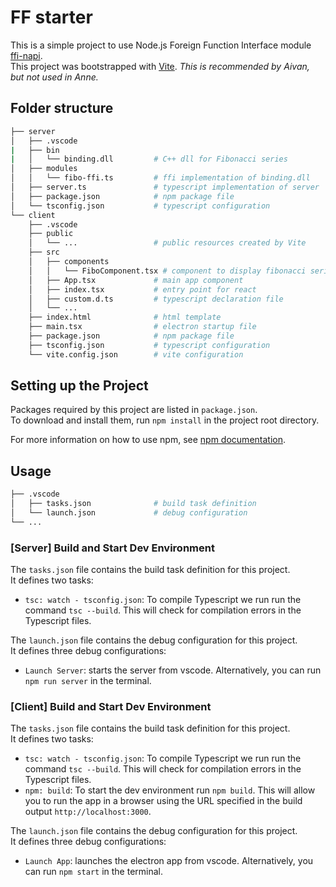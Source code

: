 # FF starter

This is a simple project to use Node.js Foreign Function Interface module [ffi-napi](https://github.com/node-ffi/node-ffi).  
This project was bootstrapped with [Vite](https://vitejs.dev/guide/). _This is recommended by Aivan, but not used in Anne._

## Folder structure

``` bash
├── server
│   ├── .vscode
|   ├── bin
|   │   └── binding.dll         # C++ dll for Fibonacci series
│   ├── modules
│   │   └── fibo-ffi.ts         # ffi implementation of binding.dll
│   ├── server.ts               # typescript implementation of server
│   ├── package.json            # npm package file
│   └── tsconfig.json           # typescript configuration
└── client
    ├── .vscode
    ├── public
    │   └── ...                 # public resources created by Vite
    ├── src
    │   ├── components
    │   │   └── FiboComponent.tsx # component to display fibonacci series
    │   ├── App.tsx             # main app component
    │   ├── index.tsx           # entry point for react
    │   ├── custom.d.ts         # typescript declaration file
    │   └── ...
    ├── index.html              # html template
    ├── main.tsx                # electron startup file
    ├── package.json            # npm package file
    ├── tsconfig.json           # typescript configuration
    └── vite.config.json        # vite configuration
```

## Setting up the Project

Packages required by this project are listed in `package.json`.  
To download and install them, run `npm install` in the project root directory.

For more information on how to use npm, see [npm documentation](https://docs.npmjs.com/about-npm).

## Usage

``` bash
├── .vscode
│   ├── tasks.json              # build task definition
│   └── launch.json             # debug configuration
└── ...
```

### __[Server]__ Build and Start Dev Environment

The `tasks.json` file contains the build task definition for this project.  
It defines two tasks:

* `tsc: watch - tsconfig.json`: To compile Typescript we run run the command `tsc --build`. This will check for compilation errors in the Typescript files.

The `launch.json` file contains the debug configuration for this project.  
It defines three debug configurations:

* `Launch Server`: starts the server from vscode. Alternatively, you can run `npm run server` in the terminal.

### __[Client]__ Build and Start Dev Environment

The `tasks.json` file contains the build task definition for this project.  
It defines two tasks:

* `tsc: watch - tsconfig.json`: To compile Typescript we run run the command `tsc --build`. This will check for compilation errors in the Typescript files.
* `npm: build`: To start the dev environment run `npm build`. This will allow you to run the app in a browser using the URL specified in the build output `http://localhost:3000`.  

The `launch.json` file contains the debug configuration for this project.  
It defines three debug configurations:

* `Launch App`: launches the electron app from vscode. Alternatively, you can run `npm start` in the terminal.

